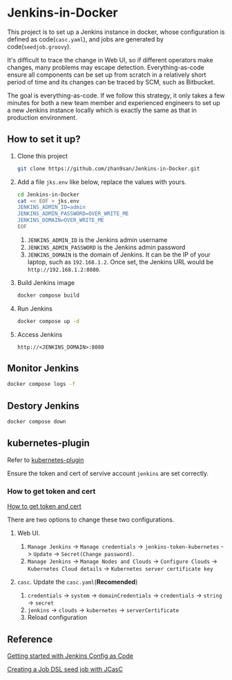# Jenkins-in-Docker

This project is to set up a Jenkins instance in docker, whose configuration is
defined as code(`casc.yaml`), and jobs are generated by code(`seedjob.groovy`).

It's difficult to trace the change in Web UI, so if different operators make
changes, many problems may escape detection. Everything-as-code ensure all
components can be set up from scratch in a relatively short period of time and
its changes can be traced by SCM, such as Bitbucket.

The goal is everything-as-code. If we follow this strategy, it only takes a few
minutes for both a new team member and experienced engineers to set up a new
Jenkins instance locally  which is exactly the same as that in production
environment.

## How to set it up?

1. Clone this project

   ```bash
   git clone https://github.com/zhan9san/Jenkins-in-Docker.git
   ```

2. Add a file `jks.env` like below, replace the values with yours.

   ```bash
   cd Jenkins-in-Docker
   cat << EOF > jks.env
   JENKINS_ADMIN_ID=admin
   JENKINS_ADMIN_PASSWORD=OVER_WRITE_ME
   JENKINS_DOMAIN=OVER_WRITE_ME
   EOF
   ```

   1. `JENKINS_ADMIN_ID` is the Jenkins admin username
   2. `JENKINS_ADMIN_PASSWORD` is the Jenkins admin password
   3. `JENKINS_DOMAIN` is the domain of Jenkins. It can be the IP of your
   laptop, such as `192.168.1.2`. Once set, the Jenkins URL would be
   `http://192.168.1.2:8080`.

3. Build Jenkins image

   ```bash
   docker compose build
   ```

4. Run Jenkins

   ```bash
   docker compose up -d
   ```

5. Access Jenkins

   `http://<JENKINS_DOMAIN>:8080`

## Monitor Jenkins

```bash
docker compose logs -f
```

## Destory Jenkins

```bash
docker compose down
```

## kubernetes-plugin

Refer to [kubernetes-plugin](./kubernetes-plugin/README.md)

Ensure the token and cert of servive account `jenkins` are set correctly.

### How to get token and cert

[How to get token and cert](https://kubernetes.io/docs/reference/access-authn-authz/authentication/)

There are two options to change these two configurations.

1. Web UI.
   1. `Manage Jenkins` -> `Manage credentials` -> `jenkins-token-kubernetes`
   -> `Update` -> `Secret(Change password)`.
   2. `Manage Jenkins` -> `Manage Nodes and Clouds` -> `Configure Clouds`
   -> `Kubernetes Cloud details` -> `Kubernetes server certificate key`

2. `casc`. Update the `casc.yaml`(**Recomended**)
   1. `credentials` -> `system` -> `domainCredentials` -> `credentials`
   -> `string` -> `secret`
   2. `jenkins` -> `clouds` -> `kubernetes` -> `serverCertificate`
   3. Reload configuration

## Reference  

[Getting started with Jenkins Config as Code](https://verifa.io/insights/getting-started-with-jenkins-config-as-code/)

[Creating a Job DSL seed job with JCasC](https://gerg.dev/2020/06/creating-a-job-dsl-seed-job-with-jcasc/)
